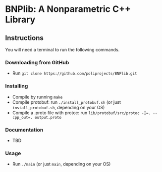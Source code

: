 # BNPlib: A Nonparametric C++ Library
## Instructions
You will need a terminal to run the following commands.

### Downloading from GitHub
* Run ```git clone https://github.com/poliprojects/BNPlib.git```

### Installing
* Compile by running ```make```
* Compile protobuf: run ```./install_protobuf.sh``` (or just
```install_protobuf.sh```, depending on your OS)
* Compile a .proto file with protoc: run
```lib/protobuf/src/protoc -I=. --cpp_out=. output.proto```

### Documentation
* TBD

### Usage
* Run ```./main``` (or just ```main```, depending on your OS)
